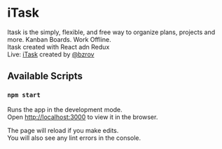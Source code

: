 
# iTask
Itask is the simply, flexible, and free way to organize plans, projects and more. Kanban Boards. Work Offline.
<br />
Itask created with React adn Redux
<br />
Live: [iTask](https://bzrov.github.io/itask/)
created by [@bzrov](mailto:bzrov@mail.ru)

## Available Scripts
### `npm start`

Runs the app in the development mode.<br />
Open [http://localhost:3000](http://localhost:3000) to view it in the browser.

The page will reload if you make edits.<br />
You will also see any lint errors in the console.




